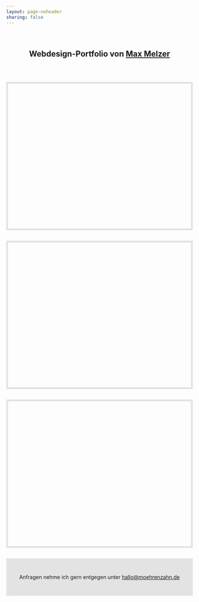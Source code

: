 ```yaml
---
layout: page-noheader
sharing: false
---
```


<script src="https://unpkg.com/scrollreveal@3.3.2/dist/scrollreveal.min.js"></script>
<script type="text/javascript">
window.sr = ScrollReveal();
</script>
<style type="text/css">

@-webkit-keyframes pop-in {
  0%   { transform: scale(0); }
  20%   { transform: scale(0); }
  80%   { transform: scale(1.2); }
  90%   { transform: scale(0.9); }
  100%   { transform: scale(1); }
}

@-webkit-keyframes move-in {
  0%   { transform: translateY(-1em);
        opacity: 0; }
  30%   { transform: translateY(-1em);
        opacity: 0; }
  100%   { transform: translateY(0em);
        opacity: 1; }
}

    h1, h2 {
        margin-top: 3em;
        margin-bottom: 3em;
        text-align: center;
        /*-webkit-animation: move-in 5s;
        animation:         move-in 5s;*/
    }

    .webdesign {
    }

    .webdesign-container {
        width: 100%;
        height: 400px;
        border: 5px solid rgba(122,122,122,.2);
        box-sizing: border-box;
        border-width: 5px;
        position: relative;
        margin-bottom: 2em;
        background-position: center;
        background-size: cover;
        overflow: hidden;
        transition: border 0.3s ease-in-out;
/*        -webkit-animation: pop-in .8s;
        animation:         pop-in .8s;
        animation-timing-function: ease-in;*/

    }
    .webdesign-container a {
        border: none;
        display: block;
        width: 100%;
        height: 100%;
        background-position: center;
        background-size: cover;
        margin: auto;
    }
    .webdesign-extra {
        opacity: 0;
        margin-bottom: -1em;
        background-color: rgba(255,255,255,.8);
        position: absolute;
        padding: 10px 10px;
        bottom: 0px;
        right: 0px;
        max-width: 280px;
        display: block;
        text-align: right;
        transition: all 0.3s ease-in-out;
    }
    @media (max-width: 500px) {
        .webdesign-extra {
            opacity: 1;
            margin-bottom: 0;
        }
    }
    .webdesign-container:hover {
        border-color: #FF670F;
    }
    .webdesign-container:hover .webdesign-extra {
      opacity: 1;
      margin-bottom: 0em;
    }
    .webdesign-title {
        font-weight: bolder;
    }
    .webdesign-desc {
        font-size: .9em;
        line-height: 1.2;
    }
    .contact {
        display: block;
        background-color: rgba(122,122,122,.2);
        max-width: 100%;
        text-align: center;
        padding: 3em 1em;
    }
</style>

## Webdesign-Portfolio von [Max Melzer](/ueber)

<div class="webdesign"> 

<div class="webdesign-container">
<a href="http://theologiestudierende.de" style="background-image:url(/webdesign/theologiestudierende.de.jpg)"></a>
<div class="webdesign-extra">
<div class="webdesign-title">theologiestudierende.de</div>
<div class="webdesign-desc">Ein theologisches Online-Magazin</div>
</div>
</div>

<div class="webdesign-container">
<a href="http://sachsen-konvent.de" style="background-image:url(/webdesign/sachsen-konvent.de.jpg)"></a>
<div class="webdesign-extra">
<div class="webdesign-title">sachsen-konvent.de</div>
<div class="webdesign-desc">Die Internetseite des Konvents der sächsischen Theologiestudierenden</div>
</div>
</div>

<div class="webdesign-container">
<a href="http://devotionalium.com/mac" style="background-image:url(/webdesign/devotionalium.com.jpg)"></a>
<div class="webdesign-extra">
<div class="webdesign-title">devotionalium.com</div>
<div class="webdesign-desc">Das Showcase für Devotionalium für Mac</div>
</div> 
</div>

</div>
<div style="clear:both"></div>


<div class="contact">Anfragen nehme ich gern entgegen unter <a href="mailto:hallo@moehrenzahn.de">hallo@moehrenzahn.de</a></div>

<script type="text/javascript">
sr.reveal('.webdesign-container, .contact, h2', { duration: 1000, viewFactor: 0.5}, 500);
</script>